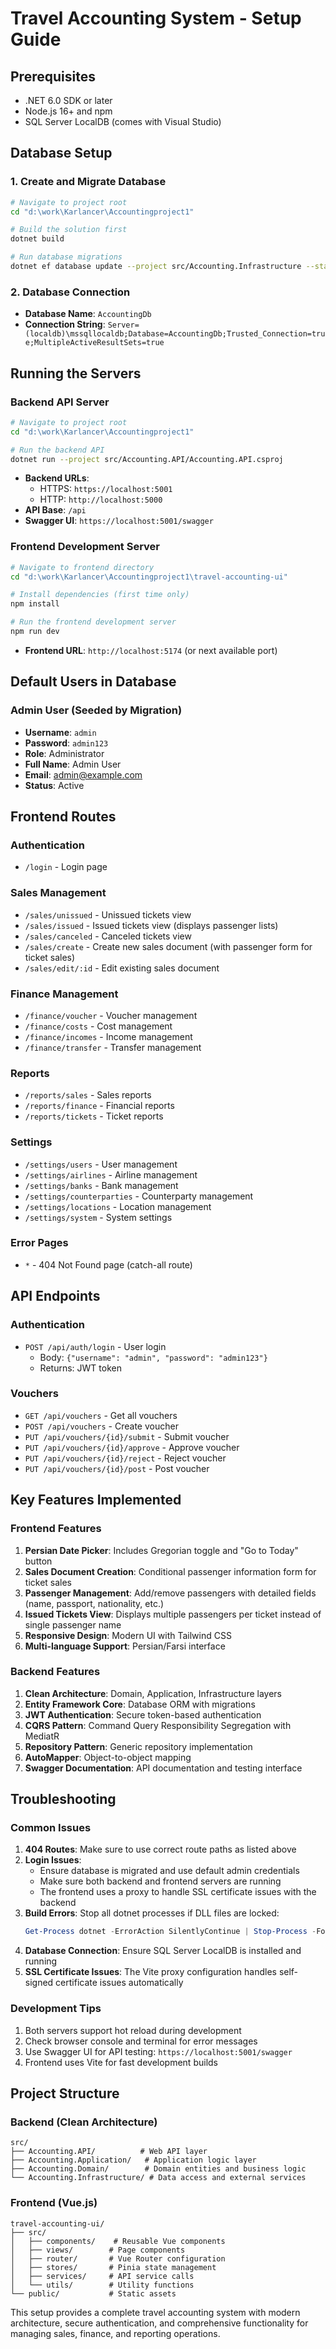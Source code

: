 # Travel Accounting System - Setup Guide

## Prerequisites
- .NET 6.0 SDK or later
- Node.js 16+ and npm
- SQL Server LocalDB (comes with Visual Studio)

## Database Setup

### 1. Create and Migrate Database
```bash
# Navigate to project root
cd "d:\work\Karlancer\Accountingproject1"

# Build the solution first
dotnet build

# Run database migrations
dotnet ef database update --project src/Accounting.Infrastructure --startup-project src/Accounting.API
```

### 2. Database Connection
- **Database Name**: `AccountingDb`
- **Connection String**: `Server=(localdb)\mssqllocaldb;Database=AccountingDb;Trusted_Connection=true;MultipleActiveResultSets=true`

## Running the Servers

### Backend API Server
```bash
# Navigate to project root
cd "d:\work\Karlancer\Accountingproject1"

# Run the backend API
dotnet run --project src/Accounting.API/Accounting.API.csproj
```
- **Backend URLs**: 
  - HTTPS: `https://localhost:5001`
  - HTTP: `http://localhost:5000`
- **API Base**: `/api`
- **Swagger UI**: `https://localhost:5001/swagger`

### Frontend Development Server
```bash
# Navigate to frontend directory
cd "d:\work\Karlancer\Accountingproject1\travel-accounting-ui"

# Install dependencies (first time only)
npm install

# Run the frontend development server
npm run dev
```
- **Frontend URL**: `http://localhost:5174` (or next available port)

## Default Users in Database

### Admin User (Seeded by Migration)
- **Username**: `admin`
- **Password**: `admin123`
- **Role**: Administrator
- **Full Name**: Admin User
- **Email**: admin@example.com
- **Status**: Active

## Frontend Routes

### Authentication
- `/login` - Login page

### Sales Management
- `/sales/unissued` - Unissued tickets view
- `/sales/issued` - Issued tickets view (displays passenger lists)
- `/sales/canceled` - Canceled tickets view
- `/sales/create` - Create new sales document (with passenger form for ticket sales)
- `/sales/edit/:id` - Edit existing sales document

### Finance Management
- `/finance/voucher` - Voucher management
- `/finance/costs` - Cost management
- `/finance/incomes` - Income management
- `/finance/transfer` - Transfer management

### Reports
- `/reports/sales` - Sales reports
- `/reports/finance` - Financial reports
- `/reports/tickets` - Ticket reports

### Settings
- `/settings/users` - User management
- `/settings/airlines` - Airline management
- `/settings/banks` - Bank management
- `/settings/counterparties` - Counterparty management
- `/settings/locations` - Location management
- `/settings/system` - System settings

### Error Pages
- `*` - 404 Not Found page (catch-all route)

## API Endpoints

### Authentication
- `POST /api/auth/login` - User login
  - Body: `{"username": "admin", "password": "admin123"}`
  - Returns: JWT token

### Vouchers
- `GET /api/vouchers` - Get all vouchers
- `POST /api/vouchers` - Create voucher
- `PUT /api/vouchers/{id}/submit` - Submit voucher
- `PUT /api/vouchers/{id}/approve` - Approve voucher
- `PUT /api/vouchers/{id}/reject` - Reject voucher
- `PUT /api/vouchers/{id}/post` - Post voucher

## Key Features Implemented

### Frontend Features
1. **Persian Date Picker**: Includes Gregorian toggle and "Go to Today" button
2. **Sales Document Creation**: Conditional passenger information form for ticket sales
3. **Passenger Management**: Add/remove passengers with detailed fields (name, passport, nationality, etc.)
4. **Issued Tickets View**: Displays multiple passengers per ticket instead of single passenger name
5. **Responsive Design**: Modern UI with Tailwind CSS
6. **Multi-language Support**: Persian/Farsi interface

### Backend Features
1. **Clean Architecture**: Domain, Application, Infrastructure layers
2. **Entity Framework Core**: Database ORM with migrations
3. **JWT Authentication**: Secure token-based authentication
4. **CQRS Pattern**: Command Query Responsibility Segregation with MediatR
5. **Repository Pattern**: Generic repository implementation
6. **AutoMapper**: Object-to-object mapping
7. **Swagger Documentation**: API documentation and testing interface

## Troubleshooting

### Common Issues
1. **404 Routes**: Make sure to use correct route paths as listed above
2. **Login Issues**: 
   - Ensure database is migrated and use default admin credentials
   - Make sure both backend and frontend servers are running
   - The frontend uses a proxy to handle SSL certificate issues with the backend
3. **Build Errors**: Stop all dotnet processes if DLL files are locked:
   ```powershell
   Get-Process dotnet -ErrorAction SilentlyContinue | Stop-Process -Force
   ```
4. **Database Connection**: Ensure SQL Server LocalDB is installed and running
5. **SSL Certificate Issues**: The Vite proxy configuration handles self-signed certificate issues automatically

### Development Tips
1. Both servers support hot reload during development
2. Check browser console and terminal for error messages
3. Use Swagger UI for API testing: `https://localhost:5001/swagger`
4. Frontend uses Vite for fast development builds

## Project Structure

### Backend (Clean Architecture)
```
src/
├── Accounting.API/          # Web API layer
├── Accounting.Application/   # Application logic layer
├── Accounting.Domain/        # Domain entities and business logic
└── Accounting.Infrastructure/ # Data access and external services
```

### Frontend (Vue.js)
```
travel-accounting-ui/
├── src/
│   ├── components/    # Reusable Vue components
│   ├── views/        # Page components
│   ├── router/       # Vue Router configuration
│   ├── stores/       # Pinia state management
│   ├── services/     # API service calls
│   └── utils/        # Utility functions
└── public/           # Static assets
```

This setup provides a complete travel accounting system with modern architecture, secure authentication, and comprehensive functionality for managing sales, finance, and reporting operations.